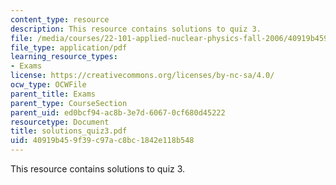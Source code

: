 ```yaml
---
content_type: resource
description: This resource contains solutions to quiz 3.
file: /media/courses/22-101-applied-nuclear-physics-fall-2006/40919b459f39c97ac8bc1842e118b548_solutions_quiz3.pdf
file_type: application/pdf
learning_resource_types:
- Exams
license: https://creativecommons.org/licenses/by-nc-sa/4.0/
ocw_type: OCWFile
parent_title: Exams
parent_type: CourseSection
parent_uid: ed0bcf94-ac8b-3e7d-6067-0cf680d45222
resourcetype: Document
title: solutions_quiz3.pdf
uid: 40919b45-9f39-c97a-c8bc-1842e118b548
---
```

This resource contains solutions to quiz 3.